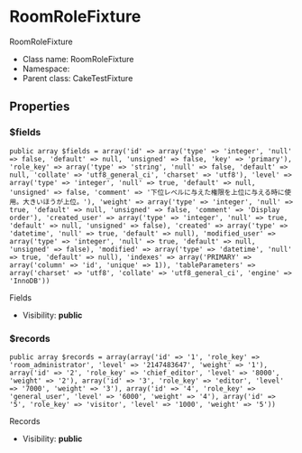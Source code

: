 RoomRoleFixture
===============

RoomRoleFixture




* Class name: RoomRoleFixture
* Namespace: 
* Parent class: CakeTestFixture





Properties
----------


### $fields

    public array $fields = array('id' => array('type' => 'integer', 'null' => false, 'default' => null, 'unsigned' => false, 'key' => 'primary'), 'role_key' => array('type' => 'string', 'null' => false, 'default' => null, 'collate' => 'utf8_general_ci', 'charset' => 'utf8'), 'level' => array('type' => 'integer', 'null' => true, 'default' => null, 'unsigned' => false, 'comment' => '下位レベルに与えた権限を上位に与える時に使用。大きいほうが上位。'), 'weight' => array('type' => 'integer', 'null' => true, 'default' => null, 'unsigned' => false, 'comment' => 'Display order'), 'created_user' => array('type' => 'integer', 'null' => true, 'default' => null, 'unsigned' => false), 'created' => array('type' => 'datetime', 'null' => true, 'default' => null), 'modified_user' => array('type' => 'integer', 'null' => true, 'default' => null, 'unsigned' => false), 'modified' => array('type' => 'datetime', 'null' => true, 'default' => null), 'indexes' => array('PRIMARY' => array('column' => 'id', 'unique' => 1)), 'tableParameters' => array('charset' => 'utf8', 'collate' => 'utf8_general_ci', 'engine' => 'InnoDB'))

Fields



* Visibility: **public**


### $records

    public array $records = array(array('id' => '1', 'role_key' => 'room_administrator', 'level' => '2147483647', 'weight' => '1'), array('id' => '2', 'role_key' => 'chief_editor', 'level' => '8000', 'weight' => '2'), array('id' => '3', 'role_key' => 'editor', 'level' => '7000', 'weight' => '3'), array('id' => '4', 'role_key' => 'general_user', 'level' => '6000', 'weight' => '4'), array('id' => '5', 'role_key' => 'visitor', 'level' => '1000', 'weight' => '5'))

Records



* Visibility: **public**



